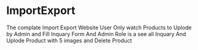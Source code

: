 # ImportExport
The complate Import Export Website User Only watch Products to Uplode by Admin and Fill Inquary Form And Admin Role is a see all Inquary And Uplode Product with 5 images and Delete Product
